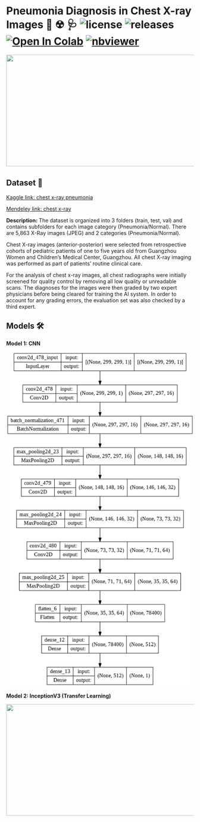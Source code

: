 # Pneumonia Diagnosis in Chest X-ray Images 🏥 ☢ 🩺 ![license](https://img.shields.io/github/license/Pegah-Ardehkhani/Pneumonia-Diagnosis-in-Chest-X-ray-Images.svg) ![releases](https://img.shields.io/github/release/Pegah-Ardehkhani/Pneumonia-Diagnosis-in-Chest-X-ray-Images.svg) <a href="https://colab.research.google.com/github/Pegah-Ardehkhani/Pneumonia-Diagnosis-in-Chest-X-ray-Images/blob/main/Pneumonia%20Diagnosis%20using%20X-rays.ipynb" target="_parent\"><img src="https://colab.research.google.com/assets/colab-badge.svg" alt="Open In Colab"/></a> [![nbviewer](https://img.shields.io/badge/render-nbviewer-orange.svg)](https://nbviewer.org/github/Pegah-Ardehkhani/Pneumonia-Diagnosis-in-Chest-X-ray-Images/blob/main/Pneumonia%20Diagnosis%20using%20X-rays.ipynb)

<p align="center">
  <img width="700" height="300" src="https://img.grepmed.com/uploads/5678/pneumonia-cxr-comparison-lung-clinical-original.gif">
</p>

## Dataset 📔

[Kaggle link: chest x-ray pneumonia](https://www.kaggle.com/datasets/paultimothymooney/chest-xray-pneumonia)

[Mendeley link: chest x-ray](https://data.mendeley.com/datasets/rscbjbr9sj/2)

**Description:** The dataset is organized into 3 folders (train, test, val) and contains subfolders for each image category (Pneumonia/Normal). There are 5,863 X-Ray images (JPEG) and 2 categories (Pneumonia/Normal).

Chest X-ray images (anterior-posterior) were selected from retrospective cohorts of pediatric patients of one to five years old from Guangzhou Women and Children’s Medical Center, Guangzhou. All chest X-ray imaging was performed as part of patients’ routine clinical care.

For the analysis of chest x-ray images, all chest radiographs were initially screened for quality control by removing all low quality or unreadable scans. The diagnoses for the images were then graded by two expert physicians before being cleared for training the AI system. In order to account for any grading errors, the evaluation set was also checked by a third expert.

## Models 🛠️

**Model 1: CNN**

<p align="center">
  <img width="700" height="900" src="https://github.com/Pegah-Ardehkhani/Pneumonia-Diagnosis-in-Chest-X-ray-Images/blob/main/CNN.png">
</p>

**Model 2: InceptionV3 (Transfer Learning)**

<p align="center">
  <img width="900" height="300" src="https://camo.githubusercontent.com/b50c628a87182a67a7d738d9bace531587992223b6b45788d9fb544ae11f31cb/68747470733a2f2f6d69726f2e6d656469756d2e636f6d2f6d61782f323030302f302a746533786b734f725679744d2d423137">
</p>
